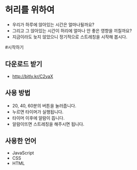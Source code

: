 # 허리를 위하여

* 우리가 하루에 앉아있는 시간은 얼마나될까요?
* 그리고 그 앉아있는 시간이 허리에 얼마나 안 좋은 영향을 끼칠까요?
* 지금이라도 늦지 않았으니 정기적으로 스트레칭을 시작해 봅시다.

#시작하기

## 다운로드 받기

* http://bitly.kr/C2yaX

## 사용 방법

* 20, 40, 60분의 버튼을 눌러줍니다.
* 누르면 타이머가 실행됩니다.
* 타이머 이후에 알람이 뜹니다.
* 알람이뜨면 스트레칭을 해주시면 됩니다.

## 사용한 언어

* JavaScript
* CSS
* HTML
